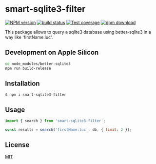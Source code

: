 # smart-sqlite3-filter

[![NPM version][npm-image]][npm-url]
[![build status][ci-image]][ci-url]
[![Test coverage][codecov-image]][codecov-url]
[![npm download][download-image]][download-url]

This package allows to query a sqlite3 database using better-sqlite3 in a way like 'firstName:luc'.

## Development on Apple Silicon

```bash
cd node_modules/better-sqlite3
npm run build-release
```

## Installation

`$ npm i smart-sqlite3-filter`

## Usage

```js
import { search } from 'smart-sqlite3-filter';

const results = search('firstName:luc', db, { limit: 2 });
```

## License

[MIT](./LICENSE)

[npm-image]: https://img.shields.io/npm/v/smart-sqlite3-filter.svg
[npm-url]: https://www.npmjs.com/package/smart-sqlite3-filter
[ci-image]: https://github.com/cheminfo/smart-sqlite3-filter/workflows/Node.js%20CI/badge.svg?branch=main
[ci-url]: https://github.com/cheminfo/smart-sqlite3-filter/actions?query=workflow%3A%22Node.js+CI%22
[codecov-image]: https://img.shields.io/codecov/c/github/cheminfo/smart-sqlite3-filter.svg
[codecov-url]: https://codecov.io/gh/cheminfo/smart-sqlite3-filter
[download-image]: https://img.shields.io/npm/dm/smart-sqlite3-filter.svg
[download-url]: https://www.npmjs.com/package/smart-sqlite3-filter
